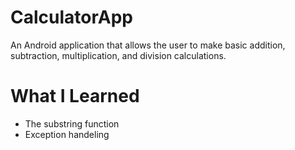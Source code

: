 # CalculatorApp

An Android application that allows the user to make basic addition, subtraction, multiplication, and division calculations.

# What I Learned

* The substring function
* Exception handeling

